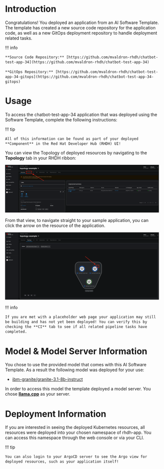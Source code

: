 # **Introduction**

Congratulations! You deployed an application from an AI Software Template. The template has created a new source code repository for the application code, as well as a new GitOps deployment repository to handle deployment related tasks.

!!! info

    **Source Code Repository:** [https://github.com/mvaldron-rhdh/chatbot-test-app-34](https://github.com/mvaldron-rhdh/chatbot-test-app-34)

    **GitOps Repository:** [https://github.com/mvaldron-rhdh/chatbot-test-app-34-gitops](https://github.com/mvaldron-rhdh/chatbot-test-app-34-gitops)

# **Usage**

To access the chatbot-test-app-34 application that was deployed using the Software Template, complete the following instructions:

!!! tip

    All of this information can be found as part of your deployed **Component** in the Red Hat Developer Hub (RHDH) UI!

You can view the Topology of deployed resources by navigating to the **Topology** tab in your RHDH ribbon:

![Topology Ribbon](./images/topology-ribbon.png)

From that view, to navigate straight to your sample application, you can click the arrow on the resource of the application.

![Topology View Application Link](./images/topology-app-link.png)

!!! info

    If you are met with a placeholder web page your application may still be building and has not yet been deployed! You can verify this by checking the **CI** tab to see if all related pipeline tasks have completed.

# **Model & Model Server Information**

You chose to use the provided model that comes with this AI Software Template. As a result the following model was deployed for your use:

- [ibm-granite/granite-3.1-8b-instruct](https://huggingface.co/ibm-granite/granite-3.1-8b-instruct)

In order to access this model the template deployed a model server. You chose **[llama.cpp]( https://github.com/redhat-ai-dev/developer-images/tree/main/model-servers/llamacpp_python/0.3.8)** as your server.

# **Deployment Information**

If you are interested in seeing the deployed Kubernetes resources, all resources were deployed into your chosen namespace of rhdh-app. You can access this namespace through the web console or via your CLI.

!!! tip

    You can also login to your ArgoCD server to see the Argo view for deployed resources, such as your application itself!
